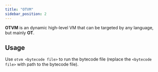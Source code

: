 ```yaml
---
title: "OTVM"
sidebar_position: 2
---
```


**OTVM** is an dynamic high-level VM that can be targeted by any language, but mainly **OT**.

## Usage

Use `otvm <bytecode file>` to run the bytecode file (replace the `<bytecode file>` with path to the bytecode file).